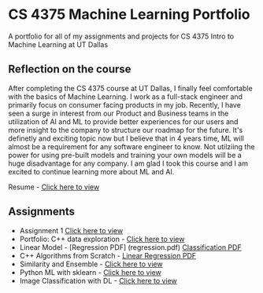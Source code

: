 # CS 4375 Machine Learning Portfolio
A portfolio for all of my assignments and projects for CS 4375 Intro to Machine Learning at UT Dallas
## Reflection on the course
After completing the CS 4375 course at UT Dallas, I finally feel comfortable with the basics of Machine Learning.
I work as a full-stack engineer and primarily focus on consumer facing products in my job. Recently, I have seen a surge in interest
from our Product and Business teams in the utilization of AI and ML to provide better experiences for our users and more insight to the company to structure our roadmap for the future. It's definetly and exciting topic now but I believe that in 4 years time, ML will almost be a requirement for any software engineer to know. Not utilziing the power for using pre-built models and training your own models will be a huge disadvantage for any company. I am glad I took this course and I am excited to continue learning more about ML and AI.

Resume - [Click here to view](Resume.pdf)

## Assignments
* Assignment 1 [Click here to view](assignment-1.pdf)
* Portfolio: C++ data exploration - [Click here to view](assignment-2.pdf)
* Linear Model -  [Regression PDF] (regression.pdf) [Classification PDF](classification.pdf)
* C++ Algorithms from Scratch - [Linear Regression PDF](assignment-4.pdf)
* Similarity and Ensemble - [Click here to view](similarty.pdf)
* Python ML with sklearn - [Click here to view](ml_sklearn.pdf)
* Image Classification with DL - [Click here to view](ImageClassification.pdf)
